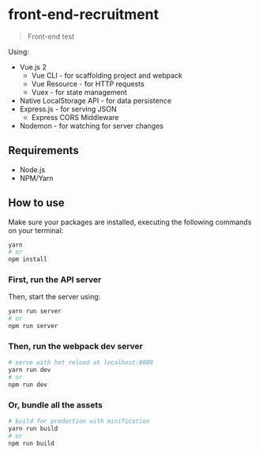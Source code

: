 # front-end-recruitment

> Front-end test

Using:
- Vue.js 2
	- Vue CLI - for scaffolding project and webpack
	- Vue Resource - for HTTP requests
	- Vuex - for state management
- Native LocalStorage API - for data persistence
- Express.js - for serving JSON
	- Express CORS Middleware
- Nodemon - for watching for server changes

## Requirements

- Node.js
- NPM/Yarn

## How to use

Make sure your packages are installed, executing the following commands on your terminal:
``` bash
yarn
# or
npm install
```
### First, run the API server

Then, start the server using:
``` bash
yarn run server
# or
npm run server
```

### Then, run the webpack dev server

``` bash
# serve with hot reload at localhost:8080
yarn run dev
# or
npm run dev
```

### Or, bundle all the assets

``` bash
# build for production with minification
yarn run build
# or
npm run build
```
